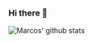 ### Hi there 👋

![Marcos' github stats](https://github-readme-stats.vercel.app/api?username=marcosgriselli&count_private=true&show_icons=true)
